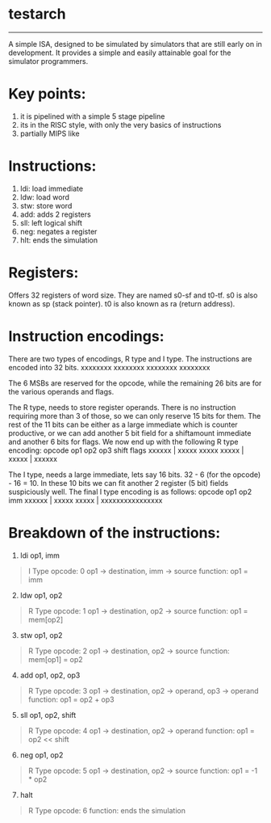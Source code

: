 # testarch
---
A simple ISA, designed to be simulated by simulators that are still early on in development.
It provides a simple and easily attainable goal for the simulator programmers.


# Key points:
1. it is pipelined with a simple 5 stage pipeline
2. its in the RISC style, with only the very basics of instructions
3. partially MIPS like


# Instructions:
1. ldi: load immediate
2. ldw: load word
3. stw: store word
4. add: adds 2 registers
5. sll: left logical shift
6. neg: negates a register
7. hlt: ends the simulation


# Registers:
Offers 32 registers of word size.
They are named s0-sf and t0-tf.
s0 is also known as sp (stack pointer).
t0 is also known as ra (return address).


# Instruction encodings:
There are two types of encodings, R type and I type.
The instructions are encoded into 32 bits.
xxxxxxxx xxxxxxxx xxxxxxxx xxxxxxxx

The 6 MSBs are reserved for the opcode, while the remaining 26 bits are for the various operands and flags.

The R type, needs to store register operands. There is no instruction requiring more than 3 of those, so we can only reserve 15 bits for them.
The rest of the 11 bits can be either as a large immediate which is counter productive, or we can add another 5 bit field for a shiftamount immediate and another 6 bits for flags.
We now end up with the following R type encoding:
opcode   op1   op2   op3     shift   flags
xxxxxx | xxxxx xxxxx xxxxx | xxxxx | xxxxxx

The I type, needs a large immediate, lets say 16 bits. 32 - 6 (for the opcode) - 16 = 10. In these 10 bits we can fit another 2 register (5 bit) fields suspiciously well.
The final I type encoding is as follows:
opcode   op1   op2     imm
xxxxxx | xxxxx xxxxx | xxxxxxxxxxxxxxxx


# Breakdown of the instructions:
1. ldi op1, imm
> I Type
> opcode: 0
> op1 -> destination, imm -> source
> function: op1 = imm

2. ldw op1, op2
> R Type
> opcode: 1
> op1 -> destination, op2 -> source
> function: op1 = mem\[op2\]

3. stw op1, op2
> R Type
> opcode: 2
> op1 -> destination, op2 -> source
> function: mem\[op1\] = op2

4. add op1, op2, op3
> R Type
> opcode: 3
> op1 -> destination, op2 -> operand, op3 -> operand
> function: op1 = op2 + op3

5. sll op1, op2, shift
> R Type
> opcode: 4
> op1 -> destination, op2 -> operand
> function: op1 = op2 << shift

6. neg op1, op2
> R Type
> opcode: 5
> op1 -> destination, op2 -> source
> function: op1 = -1 * op2

7. halt
> R Type
> opcode: 6
> function: ends the simulation
